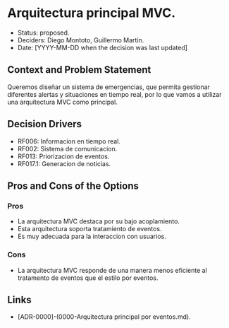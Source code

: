 # Arquitectura principal MVC.

* Status: proposed.
* Deciders: Diego Montoto, Guillermo Martín.
* Date: [YYYY-MM-DD when the decision was last updated]


## Context and Problem Statement

Queremos diseñar un sistema de emergencias, que permita gestionar diferentes alertas y situaciones en tiempo real, por lo que vamos a utilizar una arquitectura MVC como principal.

## Decision Drivers

* RF006: Informacion en tiempo real.
* RF002: Sistema de comunicacion.
* RF013: Priorizacion de eventos.
* RF017.1: Generacion de noticias.


## Pros and Cons of the Options

### Pros
* La arquitectura MVC destaca por su bajo acoplamiento.
* Esta arquitectura soporta tratamiento de eventos.
* Es muy adecuada para la interaccion con usuarios.


### Cons
* La arquitectura MVC responde de una manera menos eficiente al tratamento de eventos que el estilo por eventos.


## Links 

* [ADR-0000]-(0000-Arquitectura principal por eventos.md).


